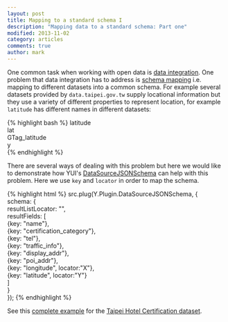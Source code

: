 ```yaml
---
layout: post
title: Mapping to a standard schema I
description: "Mapping data to a standard schema: Part one"
modified: 2013-11-02
category: articles
comments: true
author: mark
---
```


One common task when working with open data is [data integration](http://en.wikipedia.org/wiki/Data_integration). One problem that data integration has to address is [schema mapping](http://en.wikipedia.org/wiki/Schema_Matching) i.e. mapping to different datasets into a common schema. For example several datasets provided by `data.taipei.gov.tw` supply locational information but they use a variety of different properties to represent location, for example `latitude` has different names in different datasets:

{% highlight bash %}
 latitude   
 lat   
 GTag_latitude   
 y   
{% endhighlight %} 

There are several ways of dealing with this problem but here we would like to demonstrate how YUI's [DataSourceJSONSchema](http://yuilibrary.com/yui/docs/api/classes/DataSourceJSONSchema.html) can help with this problem. Here we use `key` and `locator` in order to map the schema.

{% highlight html %}
src.plug(Y.Plugin.DataSourceJSONSchema, {  
   schema: {  
   resultListLocator: "",  
   resultFields: [  
     {key: "name"},   
     {key: "certification_category"},   
     {key: "tel"},   
     {key: "traffic_info"},   
     {key: "display_addr"},  
     {key: "poi_addr"},  
     {key: "longitude", locator:"X"},   
     {key: "latitude", locator:"Y"}  
   ]  
   }  
 });
{% endhighlight %}  

See this [complete example](http://yahoo.clouduct.com:8000/examples/example01.html) for the [Taipei Hotel Certification dataset](http://data.taipei.gov.tw/opendata/apply/NewDataContent?oid=A7A4D96D-BC71-4AB6-BD57-824A392B01FD).
